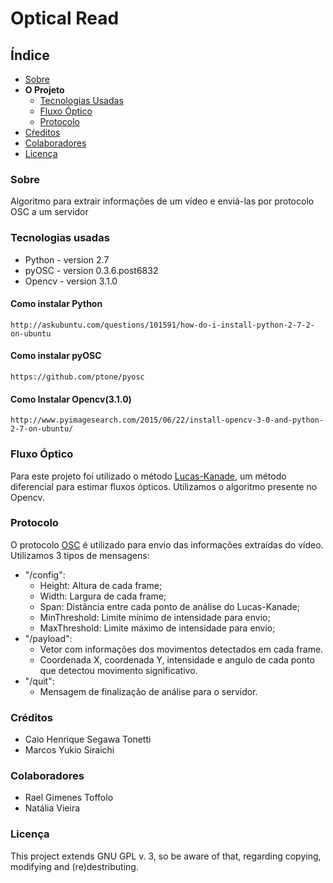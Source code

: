 # Optical Read

## Índice

- [Sobre](#sobre)
- __O Projeto__
    - [Tecnologias Usadas](#tecnologias-usadas)
    - [Fluxo Óptico](#fluxo-óptico)
    - [Protocolo](#protocolo)
- [Cŕeditos](#créditos)
- [Colaboradores](#colaboradores)
- [Licença](#licença)

### Sobre

Algoritmo para extrair informações de um vídeo e enviá-las por protocolo OSC a um servidor

### Tecnologias usadas
- Python - version 2.7
- pyOSC - version 0.3.6.post6832
- Opencv - version 3.1.0

#### Como instalar Python
    http://askubuntu.com/questions/101591/how-do-i-install-python-2-7-2-on-ubuntu

#### Como instalar pyOSC
    https://github.com/ptone/pyosc

#### Como Instalar Opencv(3.1.0)
    http://www.pyimagesearch.com/2015/06/22/install-opencv-3-0-and-python-2-7-on-ubuntu/

### Fluxo Óptico
Para este projeto foi utilizado o método [Lucas-Kanade](https://en.wikipedia.org/wiki/Lucas%E2%80%93Kanade_method), um método diferencial para estimar fluxos ópticos. Utilizamos o algoritmo presente no Opencv.

### Protocolo
O protocolo [OSC](https://en.wikipedia.org/wiki/Open_Sound_Control) é utilizado para envio das informações extraídas do vídeo. Utilizamos 3 tipos de mensagens:

- "/config": 
    - Height: Altura de cada frame;
    - Width: Largura de cada frame;
    - Span: Distância entre cada ponto de análise do Lucas-Kanade;
    - MinThreshold: Limite mínimo de intensidade para envio;
    - MaxThreshold: Limite máximo de intensidade para envio;
- "/payload":
    - Vetor com informações dos movimentos detectados em cada frame.
    - Coordenada X, coordenada Y, intensidade e angulo de cada ponto que detectou movimento significativo.
- "/quit":
    - Mensagem de finalização de análise para o servidor.

### Créditos
- Caio Henrique Segawa Tonetti
- Marcos Yukio Siraichi

### Colaboradores
- Rael Gimenes Toffolo
- Natália Vieira

### Licença
This project extends GNU GPL v. 3, so be aware of that, regarding copying, modifying and (re)destributing.

